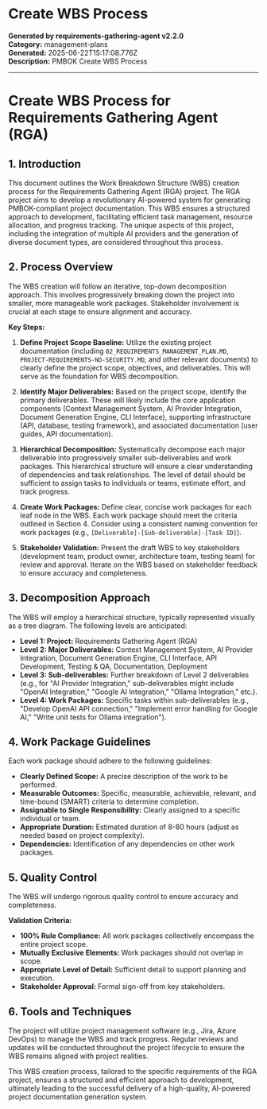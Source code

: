 # Create WBS Process

**Generated by requirements-gathering-agent v2.2.0**  
**Category:** management-plans  
**Generated:** 2025-06-22T15:17:08.776Z  
**Description:** PMBOK Create WBS Process

---

# Create WBS Process for Requirements Gathering Agent (RGA)

## 1. Introduction

This document outlines the Work Breakdown Structure (WBS) creation process for the Requirements Gathering Agent (RGA) project.  The RGA project aims to develop a revolutionary AI-powered system for generating PMBOK-compliant project documentation. This WBS ensures a structured approach to development, facilitating efficient task management, resource allocation, and progress tracking.  The unique aspects of this project, including the integration of multiple AI providers and the generation of diverse document types, are considered throughout this process.

## 2. Process Overview

The WBS creation will follow an iterative, top-down decomposition approach.  This involves progressively breaking down the project into smaller, more manageable work packages.  Stakeholder involvement is crucial at each stage to ensure alignment and accuracy.

**Key Steps:**

1. **Define Project Scope Baseline:**  Utilize the existing project documentation (including `02_REQUIREMENTS_MANAGEMENT_PLAN.MD`, `PROJECT-REQUIREMENTS-NO-SECURITY.MD`, and other relevant documents) to clearly define the project scope, objectives, and deliverables.  This will serve as the foundation for WBS decomposition.

2. **Identify Major Deliverables:** Based on the project scope, identify the primary deliverables.  These will likely include the core application components (Context Management System, AI Provider Integration, Document Generation Engine, CLI Interface), supporting infrastructure (API, database, testing framework), and associated documentation (user guides, API documentation).

3. **Hierarchical Decomposition:**  Systematically decompose each major deliverable into progressively smaller sub-deliverables and work packages.  This hierarchical structure will ensure a clear understanding of dependencies and task relationships.  The level of detail should be sufficient to assign tasks to individuals or teams, estimate effort, and track progress.

4. **Create Work Packages:**  Define clear, concise work packages for each leaf node in the WBS.  Each work package should meet the criteria outlined in Section 4.  Consider using a consistent naming convention for work packages (e.g.,  `[Deliverable]-[Sub-deliverable]-[Task ID]`).

5. **Stakeholder Validation:**  Present the draft WBS to key stakeholders (development team, product owner, architecture team, testing team) for review and approval.  Iterate on the WBS based on stakeholder feedback to ensure accuracy and completeness.

## 3. Decomposition Approach

The WBS will employ a hierarchical structure, typically represented visually as a tree diagram.  The following levels are anticipated:

* **Level 1: Project:** Requirements Gathering Agent (RGA)
* **Level 2: Major Deliverables:**  Context Management System, AI Provider Integration, Document Generation Engine, CLI Interface, API Development, Testing & QA, Documentation, Deployment
* **Level 3: Sub-deliverables:**  Further breakdown of Level 2 deliverables (e.g., for "AI Provider Integration," sub-deliverables might include "OpenAI Integration," "Google AI Integration," "Ollama Integration," etc.).
* **Level 4: Work Packages:**  Specific tasks within sub-deliverables (e.g., "Develop OpenAI API connection," "Implement error handling for Google AI," "Write unit tests for Ollama integration").


## 4. Work Package Guidelines

Each work package should adhere to the following guidelines:

* **Clearly Defined Scope:**  A precise description of the work to be performed.
* **Measurable Outcomes:**  Specific, measurable, achievable, relevant, and time-bound (SMART) criteria to determine completion.
* **Assignable to Single Responsibility:**  Clearly assigned to a specific individual or team.
* **Appropriate Duration:**  Estimated duration of 8-80 hours (adjust as needed based on project complexity).
* **Dependencies:**  Identification of any dependencies on other work packages.


## 5. Quality Control

The WBS will undergo rigorous quality control to ensure accuracy and completeness.

**Validation Criteria:**

* **100% Rule Compliance:**  All work packages collectively encompass the entire project scope.
* **Mutually Exclusive Elements:**  Work packages should not overlap in scope.
* **Appropriate Level of Detail:**  Sufficient detail to support planning and execution.
* **Stakeholder Approval:**  Formal sign-off from key stakeholders.

## 6. Tools and Techniques

The project will utilize project management software (e.g., Jira, Azure DevOps) to manage the WBS and track progress.  Regular reviews and updates will be conducted throughout the project lifecycle to ensure the WBS remains aligned with project realities.


This WBS creation process, tailored to the specific requirements of the RGA project, ensures a structured and efficient approach to development, ultimately leading to the successful delivery of a high-quality, AI-powered project documentation generation system.
